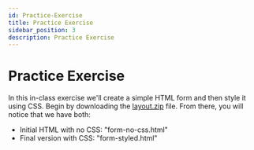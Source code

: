 ```yaml
---
id: Practice-Exercise
title: Practice Exercise
sidebar_position: 3
description: Practice Exercise
---
```


# Practice Exercise

In this in-class exercise we'll create a simple HTML form and then style it using CSS. Begin by downloading the [layout.zip](files/layout.zip) file. From there, you will notice that we have both:

- Initial HTML with no CSS: "form-no-css.html"
- Final version with CSS: "form-styled.html"
